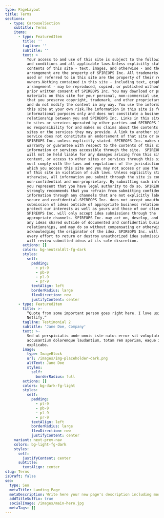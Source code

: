 ```yaml
---
type: PageLayout
title: Terms
sections:
  - type: CarouselSection
    subtitle: Terms
    items:
      - type: FeaturedItem
        title: ''
        tagline: ''
        subtitle: ''
        text: >
          Your access to and use of this site is subject to the following terms
          and conditions and all applicable laws.Unless explicitly stated, all
          contents of this site - text, images, and otherwise - and their
          arrangement are the property of SPIREOPS Inc. All trademarks and logos
          used or referred to in this site are the property of their respective
          owners.Nothing contained in this site - including text, graphics, and
          arrangement - may be reproduced, copied, or published without the
          prior written consent of SPIREOPS Inc. You may download or print the
          materials on this site for your personal, non-commercial use, provided
          that you preserve copyright, trademark, and other proprietary notices
          and do not modify the content in any way. You use the information on
          this site at your own risk.The information in this site is for
          informational purposes only and does not constitute a business
          relationship between you and SPIREOPS Inc. Links in this site may lead
          to sites or services operated by other parties and SPIREOPS Inc. takes
          no responsibility for and makes no claims about the contents of those
          sites or the services they may provide. A link to another site or
          service does not constitute an endorsement of that site or service by
          SPIREOPS Inc. unless explicitly stated. SPIREOPS Inc. makes no
          warranty or guarantee with respect to the contents of this site or any
          information or services accessible through the site.  SPIREOPS Inc.
          will not be held liable for any damages arising from this site, its
          content, or access to other sites or services through this site.You
          must comply with the laws and regulations of the jurisdiction from
          which you access this site and you may not access or use the content
          of this site in violation of such laws. Unless explicitly stated
          otherwise, all information you submit through the site is considered
          non-confidential and non-proprietary. By submitting such information,
          you represent that you have legal authority to do so. SPIREOPS Inc.
          strongly recommends that you refrain from submitting confidential
          information through any channels that are not explicitly labeled
          secure and confidential.SPIREOPS Inc. does not accept unauthorized
          submission of ideas outside of appropriate business relationships. To
          protect our interests as well as yours and those of our clients,
          SPIREOPS Inc. will only accept idea submissions through the
          appropriate channels. SPIREOPS Inc. may act on, develop, and publish
          any ideas shared outside of documented and confidential business
          relationships, and may do so without compensating or otherwise
          acknowledging the originator of the idea. SPIREOPS Inc. will make
          every effort to return or destroy unauthorized idea submissions but
          will review submitted ideas at its sole discretion.
        actions: []
        colors: bg-neutralAlt-fg-dark
        styles:
          self:
            padding:
              - pt-9
              - pb-9
              - pl-9
              - pr-9
            textAlign: left
            borderRadius: large
            flexDirection: row
            justifyContent: center
      - type: FeaturedItem
        title: >-
          “Quote from some important person goes right here. I love using
          Netlify.”
        tagline: Testimonial 2
        subtitle: 'Jane Doe, Company'
        text: >-
          Sed ut perspiciatis unde omnis iste natus error sit voluptatem
          accusantium doloremque laudantium, totam rem aperiam, eaque ipsa quae.
          explicabo.
        image:
          type: ImageBlock
          url: /images/img-placeholder-dark.png
          altText: Jane Doe
          styles:
            self:
              borderRadius: full
        actions: []
        colors: bg-dark-fg-light
        styles:
          self:
            padding:
              - pt-9
              - pb-9
              - pl-9
              - pr-9
            textAlign: left
            borderRadius: large
            flexDirection: row
            justifyContent: center
    variant: next-prev-nav
    colors: bg-light-fg-dark
    styles:
      self:
        justifyContent: center
      subtitle:
        textAlign: center
slug: Terms
isDraft: false
seo:
  type: Seo
  metaTitle: Landing Page
  metaDescription: Write here your new page's description including most relevant keywords.
  addTitleSuffix: true
  socialImage: /images/main-hero.jpg
  metaTags: []
---
```

